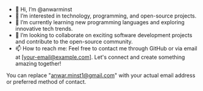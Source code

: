 - 👋 Hi, I’m @anwarminst
- 👀 I’m interested in technology, programming, and open-source projects.
- 🌱 I’m currently learning new programming languages and exploring innovative tech trends.
- 💞️ I’m looking to collaborate on exciting software development projects and contribute to the open-source community.
- 📫 How to reach me: Feel free to contact me through GitHub or via email at [your-email@example.com]. Let's connect and create something amazing together!

You can replace "anwar.minst1@gmail.com" with your actual email address or preferred method of contact.
